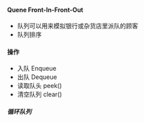 #### Quene Front-In-Front-Out
* 队列可以用来模拟银行或杂货店里派队的顾客
* 队列排序
#### 操作
- 入队 Enqueue
- 出队 Dequeue
- 读取队头 peek()
- 清空队列 clear()

##### 循环队列
